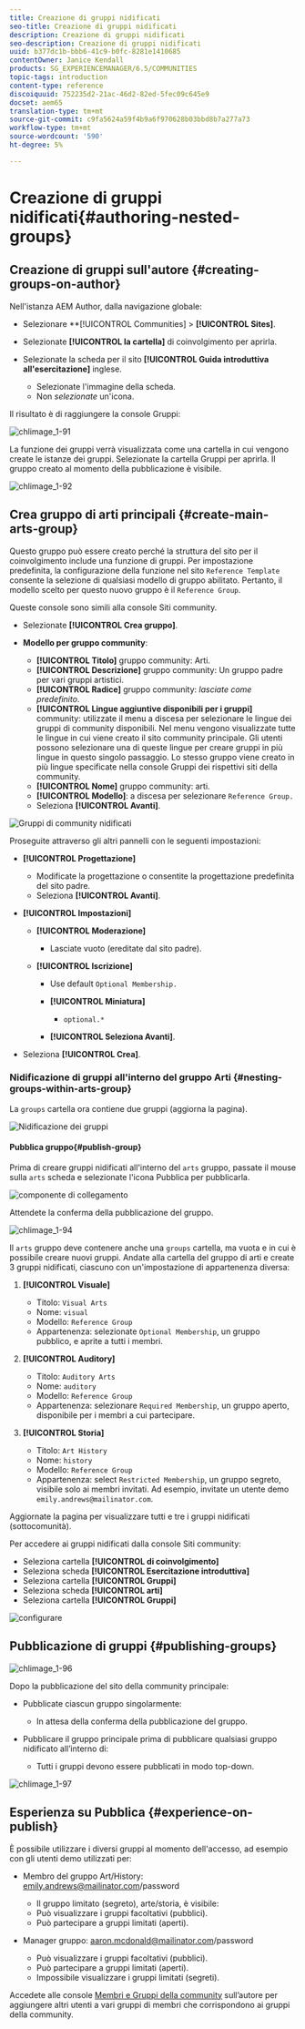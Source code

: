 ```yaml
---
title: Creazione di gruppi nidificati
seo-title: Creazione di gruppi nidificati
description: Creazione di gruppi nidificati
seo-description: Creazione di gruppi nidificati
uuid: b377dc1b-bbb6-41c9-b0fc-8281e1410685
contentOwner: Janice Kendall
products: SG_EXPERIENCEMANAGER/6.5/COMMUNITIES
topic-tags: introduction
content-type: reference
discoiquuid: 752235d2-21ac-46d2-82ed-5fec09c645e9
docset: aem65
translation-type: tm+mt
source-git-commit: c9fa5624a59f4b9a6f970628b03bbd8b7a277a73
workflow-type: tm+mt
source-wordcount: '590'
ht-degree: 5%

---
```



# Creazione di gruppi nidificati{#authoring-nested-groups}

## Creazione di gruppi sull&#39;autore {#creating-groups-on-author}

Nell&#39;istanza AEM Author, dalla navigazione globale:

* Selezionare **[!UICONTROL Communities] > **[!UICONTROL Sites]**.
* Selezionate **[!UICONTROL la cartella]** di coinvolgimento per aprirla.
* Selezionate la scheda per il sito **[!UICONTROL Guida introduttiva all&#39;esercitazione]** inglese.

   * Selezionate l&#39;immagine della scheda.
   * Non *selezionate* un&#39;icona.

Il risultato è di raggiungere la console [](/help/communities/groups.md)Gruppi:

![chlimage_1-91](assets/chlimage_1-91.png)

La funzione dei gruppi verrà visualizzata come una cartella in cui vengono create le istanze dei gruppi. Selezionate la cartella Gruppi per aprirla. Il gruppo creato al momento della pubblicazione è visibile.

![chlimage_1-92](assets/chlimage_1-92.png)

## Crea gruppo di arti principali {#create-main-arts-group}

Questo gruppo può essere creato perché la struttura del sito per il coinvolgimento include una funzione di gruppi. Per impostazione predefinita, la configurazione della funzione nel sito `Reference Template` consente la selezione di qualsiasi modello di gruppo abilitato. Pertanto, il modello scelto per questo nuovo gruppo è il `Reference Group`.

Queste console sono simili alla console Siti community.

* Selezionate **[!UICONTROL Crea gruppo]**.

* **Modello per gruppo community**:

   * **[!UICONTROL Titolo]** gruppo community: Arti.
   * **[!UICONTROL Descrizione]** gruppo community: Un gruppo padre per vari gruppi artistici.
   * **[!UICONTROL Radice]** gruppo community: *lasciate come predefinito*.
   * **[!UICONTROL Lingue aggiuntive disponibili per i gruppi]** community: utilizzate il menu a discesa per selezionare le lingue dei gruppi di community disponibili. Nel menu vengono visualizzate tutte le lingue in cui viene creato il sito community principale. Gli utenti possono selezionare una di queste lingue per creare gruppi in più lingue in questo singolo passaggio. Lo stesso gruppo viene creato in più lingue specificate nella console Gruppi dei rispettivi siti della community.
   * **[!UICONTROL Nome]** gruppo community: arti.
   * **[!UICONTROL Modello]**: a discesa per selezionare `Reference Group.`
   * Seleziona **[!UICONTROL Avanti]**.

![Gruppi di community nidificati](assets/parent-to-nestedgroup.png)

Proseguite attraverso gli altri pannelli con le seguenti impostazioni:

* **[!UICONTROL Progettazione]**

   * Modificate la progettazione o consentite la progettazione predefinita del sito padre.
   * Seleziona **[!UICONTROL Avanti]**.

* **[!UICONTROL Impostazioni]**

   * **[!UICONTROL Moderazione]**

      * Lasciate vuoto (ereditate dal sito padre).
   * **[!UICONTROL Iscrizione]**

      * Use default `Optional Membership.`

      * **[!UICONTROL Miniatura]**
         * `optional.*`
      * **[!UICONTROL Seleziona Avanti]**.



* Seleziona **[!UICONTROL Crea]**.

### Nidificazione di gruppi all&#39;interno del gruppo Arti {#nesting-groups-within-arts-group}

La `groups` cartella ora contiene due gruppi (aggiorna la pagina).

![Nidificazione dei gruppi](assets/create-community-group.png)

#### Pubblica gruppo{#publish-group}

Prima di creare gruppi nidificati all&#39;interno del `arts` gruppo, passate il mouse sulla `arts` scheda e selezionate l&#39;icona Pubblica per pubblicarla.

![componente di collegamento](assets/liking-component.png)

Attendete la conferma della pubblicazione del gruppo.

![chlimage_1-94](assets/chlimage_1-94.png)

Il `arts` gruppo deve contenere anche una `groups` cartella, ma vuota e in cui è possibile creare nuovi gruppi. Andate alla cartella del gruppo di arti e create 3 gruppi nidificati, ciascuno con un&#39;impostazione di appartenenza diversa:

1. **[!UICONTROL Visuale]**

   * Titolo: `Visual Arts`
   * Nome: `visual`
   * Modello: `Reference Group`
   * Appartenenza: selezionate `Optional Membership`, un gruppo pubblico, e aprite a tutti i membri.

1. **[!UICONTROL Auditory]**

   * Titolo: `Auditory Arts`
   * Nome: `auditory`
   * Modello: `Reference Group`
   * Appartenenza: selezionare `Required Membership`, un gruppo aperto, disponibile per i membri a cui partecipare.

1. **[!UICONTROL Storia]**

   * Titolo: `Art History`
   * Nome: `history`
   * Modello: `Reference Group`
   * Appartenenza: select `Restricted Membership`, un gruppo segreto, visibile solo ai membri invitati. Ad esempio, invitate un utente [](/help/communities/tutorials.md#demo-users) demo `emily.andrews@mailinator.com`.

Aggiornate la pagina per visualizzare tutti e tre i gruppi nidificati (sottocomunità).

Per accedere ai gruppi nidificati dalla console Siti community:

* Seleziona cartella **[!UICONTROL di coinvolgimento]**
* Seleziona scheda **[!UICONTROL Esercitazione introduttiva]**
* Seleziona cartella **[!UICONTROL Gruppi]**
* Seleziona scheda **[!UICONTROL arti]**
* Seleziona cartella **[!UICONTROL Gruppi]**

![configurare](assets/configure-liking.png)

## Pubblicazione di gruppi {#publishing-groups}

![chlimage_1-96](assets/chlimage_1-96.png)

Dopo la pubblicazione del sito della community principale:

* Pubblicate ciascun gruppo singolarmente:

   * In attesa della conferma della pubblicazione del gruppo.

* Pubblicare il gruppo principale prima di pubblicare qualsiasi gruppo nidificato all’interno di:

   * Tutti i gruppi devono essere pubblicati in modo top-down.

![chlimage_1-97](assets/chlimage_1-97.png)

## Esperienza su Pubblica {#experience-on-publish}

È possibile utilizzare i diversi gruppi al momento dell&#39;accesso, ad esempio con gli utenti [](/help/communities/tutorials.md#demo-users) demo utilizzati per:

* Membro del gruppo Art/History: emily.andrews@mailinator.com/password
   * Il gruppo limitato (segreto), arte/storia, è visibile:
   * Può visualizzare i gruppi facoltativi (pubblici).
   * Può partecipare a gruppi limitati (aperti).

* Manager gruppo: aaron.mcdonald@mailinator.com/password

   * Può visualizzare i gruppi facoltativi (pubblici).
   * Può partecipare a gruppi limitati (aperti).
   * Impossibile visualizzare i gruppi limitati (segreti).

Accedete alle console [Membri e Gruppi della community](/help/communities/members.md) sull’autore per aggiungere altri utenti a vari gruppi di membri che corrispondono ai gruppi della community.

